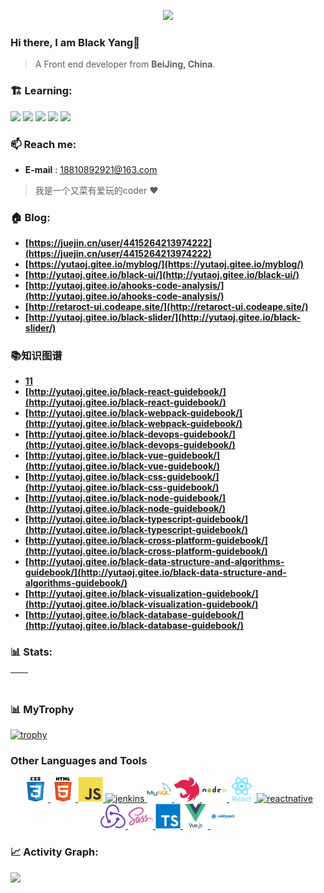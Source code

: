 <p align="center"><img src="https://p9-juejin.byteimg.com/tos-cn-i-k3u1fbpfcp/5e0425315c4649e09e7713ea18741278~tplv-k3u1fbpfcp-no-mark:240:240:240:160.awebp?" /></p>

### Hi there, I am Black Yang👋

> A Front end developer from **BeiJing, China**.

### 🏗️ Learning:

<code><img src="https://img.shields.io/badge/typescript-%23007ACC.svg?style=for-the-badge&logo=typescript&logoColor=white"/></code>
<code><img src="https://img.shields.io/badge/react-%2320232a.svg?style=for-the-badge&logo=react&logoColor=%2361DAFB"/></code>
<code><img src="https://img.shields.io/badge/node.js-6DA55F?style=for-the-badge&logo=node.js&logoColor=white"/></code>
<code><img src="https://img.shields.io/badge/nestjs-%23E0234E.svg?style=for-the-badge&logo=nestjs&logoColor=white"/></code>
<code><img src="https://img.shields.io/badge/vuejs-%2335495e.svg?style=for-the-badge&logo=vuedotjs&logoColor=%234FC08D"/></code>

### 📫 Reach me:

- **E-mail** : 18810892921@163.com

> 我是一个又菜有爱玩的coder ❤️

### 🏠 Blog:

- **[https://juejin.cn/user/4415264213974222](https://juejin.cn/user/4415264213974222)**
- **[https://yutaoj.gitee.io/myblog/](https://yutaoj.gitee.io/myblog/)**
- **[http://yutaoj.gitee.io/black-ui/](http://yutaoj.gitee.io/black-ui/)**
- **[http://yutaoj.gitee.io/ahooks-code-analysis/](http://yutaoj.gitee.io/ahooks-code-analysis/)**
- **[http://retaroct-ui.codeape.site/](http://retaroct-ui.codeape.site/)**
- **[http://yutaoj.gitee.io/black-slider/](http://yutaoj.gitee.io/black-slider/)**

### 📚知识图谱

- **[11](http://yutaoj.gitee.io/black-javascript-guidebook/)**
- **[http://yutaoj.gitee.io/black-react-guidebook/](http://yutaoj.gitee.io/black-react-guidebook/)**
- **[http://yutaoj.gitee.io/black-webpack-guidebook/](http://yutaoj.gitee.io/black-webpack-guidebook/)**
- **[http://yutaoj.gitee.io/black-devops-guidebook/](http://yutaoj.gitee.io/black-devops-guidebook/)**
- **[http://yutaoj.gitee.io/black-vue-guidebook/](http://yutaoj.gitee.io/black-vue-guidebook/)**
- **[http://yutaoj.gitee.io/black-css-guidebook/](http://yutaoj.gitee.io/black-css-guidebook/)**
- **[http://yutaoj.gitee.io/black-node-guidebook/](http://yutaoj.gitee.io/black-node-guidebook/)**
- **[http://yutaoj.gitee.io/black-typescript-guidebook/](http://yutaoj.gitee.io/black-typescript-guidebook/)**
- **[http://yutaoj.gitee.io/black-cross-platform-guidebook/](http://yutaoj.gitee.io/black-cross-platform-guidebook/)**
- **[http://yutaoj.gitee.io/black-data-structure-and-algorithms-guidebook/](http://yutaoj.gitee.io/black-data-structure-and-algorithms-guidebook/)**
- **[http://yutaoj.gitee.io/black-visualization-guidebook/](http://yutaoj.gitee.io/black-visualization-guidebook/)**
- **[http://yutaoj.gitee.io/black-database-guidebook/](http://yutaoj.gitee.io/black-database-guidebook/)**

### 📊 Stats:

| <img align="center" src="https://github-readme-stats.vercel.app/api?username=yyt520&show_icons=true&theme=buefy&hide_border=true" alt="" /> | <img align="center" src="https://github-readme-stats.vercel.app/api/top-langs/?username=yyt520&layout=compact&theme=buefy&hide_border=true" alt="" /> |
| ----------------------------------------------------------------------------------------------------------------------------------------------- | --------------------------------------------------------------------------------------------------------------------------------------------------------- |

### 📊 MyTrophy
[![trophy](https://github-profile-trophy.vercel.app/?username=ryo-ma)](https://github.com/ryo-ma/github-profile-trophy)

### Other Languages and Tools

<p align="center"> <a href="https://www.w3schools.com/css/" target="_blank" rel="noreferrer"> <img src="https://raw.githubusercontent.com/devicons/devicon/master/icons/css3/css3-original-wordmark.svg" alt="css3" width="40" height="40"/> </a> <a href="https://www.w3.org/html/" target="_blank" rel="noreferrer"> <img src="https://raw.githubusercontent.com/devicons/devicon/master/icons/html5/html5-original-wordmark.svg" alt="html5" width="40" height="40"/> </a> <a href="https://developer.mozilla.org/en-US/docs/Web/JavaScript" target="_blank" rel="noreferrer"> <img src="https://raw.githubusercontent.com/devicons/devicon/master/icons/javascript/javascript-original.svg" alt="javascript" width="40" height="40"/> </a> <a href="https://www.jenkins.io" target="_blank" rel="noreferrer"> <img src="https://www.vectorlogo.zone/logos/jenkins/jenkins-icon.svg" alt="jenkins" width="40" height="40"/> </a> <a href="https://www.mysql.com/" target="_blank" rel="noreferrer"> <img src="https://raw.githubusercontent.com/devicons/devicon/master/icons/mysql/mysql-original-wordmark.svg" alt="mysql" width="40" height="40"/> </a> <a href="https://nestjs.com/" target="_blank" rel="noreferrer"> <img src="https://raw.githubusercontent.com/devicons/devicon/master/icons/nestjs/nestjs-plain.svg" alt="nestjs" width="40" height="40"/> </a> <a href="https://nodejs.org" target="_blank" rel="noreferrer"> <img src="https://raw.githubusercontent.com/devicons/devicon/master/icons/nodejs/nodejs-original-wordmark.svg" alt="nodejs" width="40" height="40"/> </a> <a href="https://reactjs.org/" target="_blank" rel="noreferrer"> <img src="https://raw.githubusercontent.com/devicons/devicon/master/icons/react/react-original-wordmark.svg" alt="react" width="40" height="40"/> </a> <a href="https://reactnative.dev/" target="_blank" rel="noreferrer"> <img src="https://reactnative.dev/img/header_logo.svg" alt="reactnative" width="40" height="40"/> </a> <a href="https://redux.js.org" target="_blank" rel="noreferrer"> <img src="https://raw.githubusercontent.com/devicons/devicon/master/icons/redux/redux-original.svg" alt="redux" width="40" height="40"/> </a> <a href="https://sass-lang.com" target="_blank" rel="noreferrer"> <img src="https://raw.githubusercontent.com/devicons/devicon/master/icons/sass/sass-original.svg" alt="sass" width="40" height="40"/> </a> <a href="https://www.typescriptlang.org/" target="_blank" rel="noreferrer"> <img src="https://raw.githubusercontent.com/devicons/devicon/master/icons/typescript/typescript-original.svg" alt="typescript" width="40" height="40"/> </a> <a href="https://vuejs.org/" target="_blank" rel="noreferrer"> <img src="https://raw.githubusercontent.com/devicons/devicon/master/icons/vuejs/vuejs-original-wordmark.svg" alt="vuejs" width="40" height="40"/> </a> <a href="https://webpack.js.org" target="_blank" rel="noreferrer"> <img src="https://raw.githubusercontent.com/devicons/devicon/d00d0969292a6569d45b06d3f350f463a0107b0d/icons/webpack/webpack-original-wordmark.svg" alt="webpack" width="40" height="40"/> </a> </p>


### 📈 Activity Graph:

![](https://activity-graph.herokuapp.com/graph?username=yyt520&theme=react-dark)
